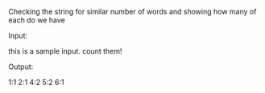 Checking the string for similar number of words and showing how many of each do we have

Input:

this is a sample input. count them!

Output:

1:1
2:1
4:2
5:2
6:1
